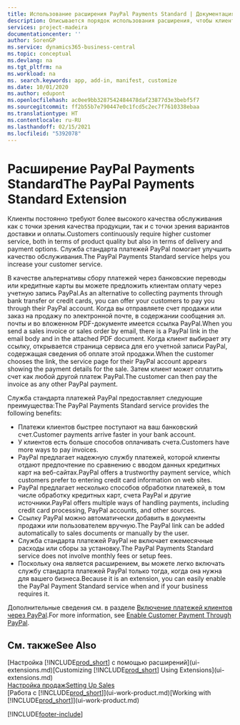 ```yaml
---
title: Использование расширения PayPal Payments Standard | Документация Майкрософт
description: Описывается порядок использования расширения, чтобы клиенты могли совершать платежи через PayPal.
services: project-madeira
documentationcenter: ''
author: SorenGP
ms.service: dynamics365-business-central
ms.topic: conceptual
ms.devlang: na
ms.tgt_pltfrm: na
ms.workload: na
ms. search.keywords: app, add-in, manifest, customize
ms.date: 10/01/2020
ms.author: edupont
ms.openlocfilehash: ac0ee9bb3287542484478daf23877d3e3bebf5f7
ms.sourcegitcommit: ff2b55b7e790447e0c1fcd5c2ec7f7610338ebaa
ms.translationtype: HT
ms.contentlocale: ru-RU
ms.lasthandoff: 02/15/2021
ms.locfileid: "5392078"
---
```

# <a name="the-paypal-payments-standard-extension"></a><span data-ttu-id="35d4f-103">Расширение PayPal Payments Standard</span><span class="sxs-lookup"><span data-stu-id="35d4f-103">The PayPal Payments Standard Extension</span></span>
<span data-ttu-id="35d4f-104">Клиенты постоянно требуют более высокого качества обслуживания как с точки зрения качества продукции, так и с точки зрения вариантов доставки и оплаты.</span><span class="sxs-lookup"><span data-stu-id="35d4f-104">Customers continuously require higher customer service, both in terms of product quality but also in terms of delivery and payment options.</span></span> <span data-ttu-id="35d4f-105">Служба стандарта платежей PayPal помогает улучшить качество обслуживания.</span><span class="sxs-lookup"><span data-stu-id="35d4f-105">The PayPal Payments Standard service helps you increase your customer service.</span></span>

<span data-ttu-id="35d4f-106">В качестве альтернативы сбору платежей через банковские переводы или кредитные карты вы можете предложить клиентам оплату через учетную запись PayPal.</span><span class="sxs-lookup"><span data-stu-id="35d4f-106">As an alternative to collecting payments through bank transfer or credit cards, you can offer your customers to pay you through their PayPal account.</span></span> <span data-ttu-id="35d4f-107">Когда вы отправляете счет продажи или заказ на продажу по электронной почте, в содержании сообщения эл. почты и во вложенном PDF-документе имеется ссылка PayPal.</span><span class="sxs-lookup"><span data-stu-id="35d4f-107">When you send a sales invoice or sales order by email, there is a PayPal link in the email body and in the attached PDF document.</span></span> <span data-ttu-id="35d4f-108">Когда клиент выбирает эту ссылку, открывается страница сервиса для его учетной записи PayPal, содержащая сведения об оплате этой продажи.</span><span class="sxs-lookup"><span data-stu-id="35d4f-108">When the customer chooses the link, the service page for their PayPal account appears showing the payment details for the sale.</span></span> <span data-ttu-id="35d4f-109">Затем клиент может оплатить счет как любой другой платеж PayPal.</span><span class="sxs-lookup"><span data-stu-id="35d4f-109">The customer can then pay the invoice as any other PayPal payment.</span></span>

<span data-ttu-id="35d4f-110">Служба стандарта платежей PayPal предоставляет следующие преимущества:</span><span class="sxs-lookup"><span data-stu-id="35d4f-110">The PayPal Payments Standard service provides the following benefits:</span></span>

* <span data-ttu-id="35d4f-111">Платежи клиентов быстрее поступают на ваш банковский счет.</span><span class="sxs-lookup"><span data-stu-id="35d4f-111">Customer payments arrive faster in your bank account.</span></span>
* <span data-ttu-id="35d4f-112">У клиентов есть больше способов оплачивать счета.</span><span class="sxs-lookup"><span data-stu-id="35d4f-112">Customers have more ways to pay invoices.</span></span>
* <span data-ttu-id="35d4f-113">PayPal предлагает надежную службу платежей, которой клиенты отдают предпочтение по сравнению с вводом данных кредитных карт на веб-сайтах.</span><span class="sxs-lookup"><span data-stu-id="35d4f-113">PayPal offers a trustworthy payment service, which customers prefer to entering credit card information on web sites.</span></span>
* <span data-ttu-id="35d4f-114">PayPal предлагает несколько способов обработки платежей, в том числе обработку кредитных карт, счета PayPal и другие источники.</span><span class="sxs-lookup"><span data-stu-id="35d4f-114">PayPal offers multiple ways of handling payments, including credit card processing, PayPal accounts, and other sources.</span></span>
* <span data-ttu-id="35d4f-115">Ссылку PayPal можно автоматически добавить в документы продажи или пользователем вручную.</span><span class="sxs-lookup"><span data-stu-id="35d4f-115">The PayPal link can be added automatically to sales documents or manually by the user.</span></span>
* <span data-ttu-id="35d4f-116">Служба стандарта платежей PayPal не включает ежемесячные расходы или сборы за установку.</span><span class="sxs-lookup"><span data-stu-id="35d4f-116">The PayPal Payments Standard service does not involve monthly fees or setup fees.</span></span>
* <span data-ttu-id="35d4f-117">Поскольку она является расширением, вы можете легко включать службу стандарта платежей PayPal только тогда, когда она нужна для вашего бизнеса.</span><span class="sxs-lookup"><span data-stu-id="35d4f-117">Because it is an extension, you can easily enable the PayPal Payment Standard service when and if your business requires it.</span></span>  

<span data-ttu-id="35d4f-118">Дополнительные сведения см. в разделе [Включение платежей клиентов через PayPal](sales-how-enable-payment-service-extensions.md).</span><span class="sxs-lookup"><span data-stu-id="35d4f-118">For more information, see [Enable Customer Payment Through PayPal](sales-how-enable-payment-service-extensions.md).</span></span>

## <a name="see-also"></a><span data-ttu-id="35d4f-119">См. также</span><span class="sxs-lookup"><span data-stu-id="35d4f-119">See Also</span></span>
<span data-ttu-id="35d4f-120">[Настройка [!INCLUDE[prod_short](includes/prod_short.md)] с помощью расширений](ui-extensions.md)</span><span class="sxs-lookup"><span data-stu-id="35d4f-120">[Customizing [!INCLUDE[prod_short](includes/prod_short.md)] Using Extensions](ui-extensions.md)</span></span>  
[<span data-ttu-id="35d4f-121">Настройка продаж</span><span class="sxs-lookup"><span data-stu-id="35d4f-121">Setting Up Sales</span></span>](sales-setup-sales.md)  
<span data-ttu-id="35d4f-122">[Работа с [!INCLUDE[prod_short](includes/prod_short.md)]](ui-work-product.md)</span><span class="sxs-lookup"><span data-stu-id="35d4f-122">[Working with [!INCLUDE[prod_short](includes/prod_short.md)]](ui-work-product.md)</span></span>


[!INCLUDE[footer-include](includes/footer-banner.md)]